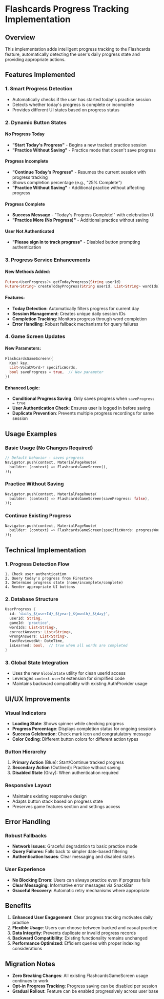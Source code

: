# Flashcards Progress Tracking Implementation

## Overview

This implementation adds intelligent progress tracking to the Flashcards feature, automatically detecting the user's daily progress state and providing appropriate actions.

## Features Implemented

### 1. **Smart Progress Detection**
- Automatically checks if the user has started today's practice session
- Detects whether today's progress is complete or incomplete
- Provides different UI states based on progress status

### 2. **Dynamic Button States**

#### **No Progress Today**
- **"Start Today's Progress"** - Begins a new tracked practice session
- **"Practice Without Saving"** - Practice mode that doesn't save progress

#### **Progress Incomplete**  
- **"Continue Today's Progress"** - Resumes the current session with progress tracking
- Shows completion percentage (e.g., "25% Complete")
- **"Practice Without Saving"** - Additional practice without affecting progress

#### **Progress Complete**
- **Success Message** - "Today's Progress Complete!" with celebration UI
- **"Practice More (No Progress)"** - Additional practice without saving

#### **User Not Authenticated**
- **"Please sign in to track progress"** - Disabled button prompting authentication

### 3. **Progress Service Enhancements**

#### New Methods Added:
```dart
Future<UserProgress?> getTodayProgress(String userId)
Future<String> createTodayProgress(String userId, List<String> wordIds)
```

#### Features:
- **Today Detection**: Automatically filters progress for current day
- **Session Management**: Creates unique daily session IDs
- **Completion Tracking**: Monitors progress through word completion
- **Error Handling**: Robust fallback mechanisms for query failures

### 4. **Game Screen Updates**

#### New Parameters:
```dart
FlashcardsGameScreen({
  Key? key,
  List<VocabWord>? specificWords,
  bool saveProgress = true,  // New parameter
})
```

#### Enhanced Logic:
- **Conditional Progress Saving**: Only saves progress when `saveProgress = true`
- **User Authentication Check**: Ensures user is logged in before saving
- **Duplicate Prevention**: Prevents multiple progress recordings for same session

## Usage Examples

### Basic Usage (No Changes Required)
```dart
// Default behavior - saves progress
Navigator.push(context, MaterialPageRoute(
  builder: (context) => FlashcardsGameScreen(),
));
```

### Practice Without Saving
```dart
Navigator.push(context, MaterialPageRoute(
  builder: (context) => FlashcardsGameScreen(saveProgress: false),
));
```

### Continue Existing Progress
```dart
Navigator.push(context, MaterialPageRoute(
  builder: (context) => FlashcardsGameScreen(specificWords: progressWords),
));
```

## Technical Implementation

### 1. **Progress Detection Flow**
```
1. Check user authentication
2. Query today's progress from Firestore
3. Determine progress state (none/incomplete/complete)
4. Render appropriate UI buttons
```

### 2. **Database Structure**
```dart
UserProgress {
  id: 'daily_${userId}_${year}_${month}_${day}',
  userId: String,
  gameId: 'practice',
  wordIds: List<String>,
  correctAnswers: List<String>,
  wrongAnswers: List<String>,
  lastReviewedAt: DateTime,
  isLearned: bool,  // true when all words are completed
}
```

### 3. **Global State Integration**
- Uses the new `GlobalState` utility for clean userId access
- Leverages `context.userId` extension for simplified code
- Maintains backward compatibility with existing AuthProvider usage

## UI/UX Improvements

### **Visual Indicators**
- **Loading State**: Shows spinner while checking progress
- **Progress Percentage**: Displays completion status for ongoing sessions
- **Success Celebration**: Check mark icon and congratulatory message
- **Color Coding**: Different button colors for different action types

### **Button Hierarchy**
1. **Primary Action** (Blue): Start/Continue tracked progress
2. **Secondary Action** (Outlined): Practice without saving
3. **Disabled State** (Gray): When authentication required

### **Responsive Layout**
- Maintains existing responsive design
- Adapts button stack based on progress state
- Preserves game features section and settings access

## Error Handling

### **Robust Fallbacks**
- **Network Issues**: Graceful degradation to basic practice mode
- **Query Failures**: Falls back to simpler date-based filtering
- **Authentication Issues**: Clear messaging and disabled states

### **User Experience**
- **No Blocking Errors**: Users can always practice even if progress fails
- **Clear Messaging**: Informative error messages via SnackBar
- **Graceful Recovery**: Automatic retry mechanisms where appropriate

## Benefits

1. **Enhanced User Engagement**: Clear progress tracking motivates daily practice
2. **Flexible Usage**: Users can choose between tracked and casual practice
3. **Data Integrity**: Prevents duplicate or invalid progress records
4. **Backward Compatibility**: Existing functionality remains unchanged
5. **Performance Optimized**: Efficient queries with proper indexing considerations

## Migration Notes

- **Zero Breaking Changes**: All existing FlashcardsGameScreen usage continues to work
- **Opt-in Progress Tracking**: Progress saving can be disabled per session
- **Gradual Rollout**: Feature can be enabled progressively across user base
